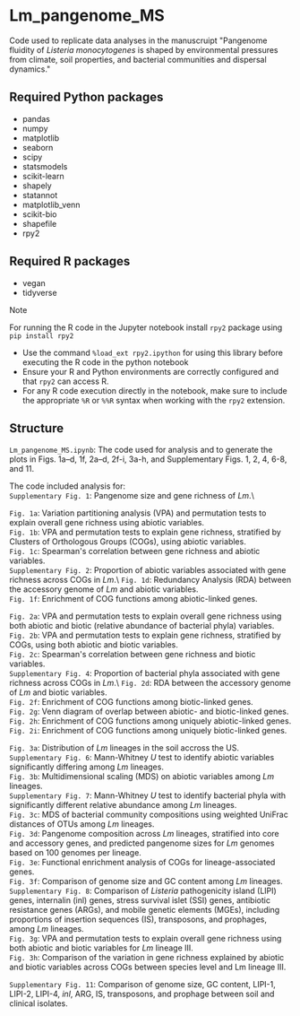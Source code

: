 # Lm_pangenome_MS
Code used to replicate data analyses in the manuscruipt "Pangenome fluidity of _Listeria monocytogenes_ is shaped by environmental pressures from climate, soil properties, and bacterial communities and dispersal dynamics."

## Required Python packages
- pandas
- numpy
- matplotlib
- seaborn
- scipy
- statsmodels
- scikit-learn
- shapely
- statannot
- matplotlib_venn
- scikit-bio
- shapefile
- rpy2

## Required R packages
- vegan
- tidyverse

> [!NOTE]
> For running the R code in the Jupyter notebook install ```rpy2``` package using ```pip install rpy2```
> - Use the command ```%load_ext rpy2.ipython``` for using this library before executing the R code in the python notebook
> - Ensure your R and Python environments are correctly configured and that ```rpy2``` can access R.
> - For any R code execution directly in the notebook, make sure to include the appropriate ```%R``` or ```%%R``` syntax when working with the ```rpy2``` extension.

## Structure
```Lm_pangenome_MS.ipynb```: The code used for analysis and to generate the plots in Figs. 1a–d, 1f, 2a–d, 2f-i, 3a-h, and Supplementary Figs. 1, 2, 4, 6-8, and 11.

The code included analysis for:\
```Supplementary Fig. 1```: Pangenome size and gene richness of _Lm_.\

```Fig. 1a```: Variation partitioning analysis (VPA) and permutation tests to explain overall gene richness using abiotic variables.\
```Fig. 1b```: VPA and permutation tests to explain gene richness, stratified by Clusters of Orthologous Groups (COGs), using abiotic variables.\
```Fig. 1c```: Spearman's correlation between gene richness and abiotic variables.\
```Supplementary Fig. 2```: Proportion of abiotic variables associated with gene richness across COGs in _Lm_.\ 
```Fig. 1d```: Redundancy Analysis (RDA) between the accessory genome of _Lm_ and abiotic variables.\
```Fig. 1f```: Enrichment of COG functions among abiotic-linked genes.

```Fig. 2a```: VPA and permutation tests to explain overall gene richness using both abiotic and biotic (relative abundance of bacterial phyla) variables.\
```Fig. 2b```: VPA and permutation tests to explain gene richness, stratified by COGs, using both abiotic and biotic variables.\
```Fig. 2c```: Spearman's correlation between gene richness and biotic variables.\
```Supplementary Fig. 4```: Proportion of bacterial phyla associated with gene richness across COGs in _Lm_.\ 
```Fig. 2d```: RDA between the accessory genome of _Lm_ and biotic variables.\
```Fig. 2f```: Enrichment of COG functions among biotic-linked genes.\
```Fig. 2g```: Venn diagram of overlap between abiotic- and biotic-linked genes.\
```Fig. 2h```: Enrichment of COG functions among uniquely abiotic-linked genes.\
```Fig. 2i```: Enrichment of COG functions among uniquely biotic-linked genes.

```Fig. 3a```: Distribution of _Lm_ lineages in the soil accross the US.\
```Supplementary Fig. 6```: Mann-Whitney _U_ test to identify abiotic variables significantly differing among _Lm_ lineages.\
```Fig. 3b```: Multidimensional scaling (MDS) on abiotic variables among _Lm_ lineages.\
```Supplementary Fig. 7```: Mann-Whitney _U_ test to identify bacterial phyla with significantly different relative abundance among _Lm_ lineages.\
```Fig. 3c```: MDS of bacterial community compositions using weighted UniFrac distances of OTUs among _Lm_ lineages.\
```Fig. 3d```: Pangenome composition across _Lm_ lineages, stratified into core and accessory genes, and predicted pangenome sizes for _Lm_ genomes based on 100 genomes per lineage.\
```Fig. 3e```: Functional enrichment analysis of COGs for lineage-associated genes.\
```Fig. 3f```: Comparison of genome size and GC content among _Lm_ lineages.\
```Supplementary Fig. 8```: Comparison of _Listeria_ pathogenicity island (LIPI) genes, internalin (inl) genes, stress survival islet (SSI) genes, antibiotic resistance genes (ARGs), and mobile genetic elements (MGEs), including proportions of insertion sequences (IS), transposons, and prophages, among _Lm_ lineages.\
```Fig. 3g```: VPA and permutation tests to explain overall gene richness using both abiotic and biotic variables for _Lm_ lineage III.\
```Fig. 3h```: Comparison of the variation in gene richness explained by abiotic and biotic variables across COGs between species level and Lm lineage III.

```Supplementary Fig. 11```: Comparison of genome size, GC content, LIPI-1, LIPI-2, LIPI-4, _inl_, ARG, IS, transposons, and prophage between soil and clinical isolates.
